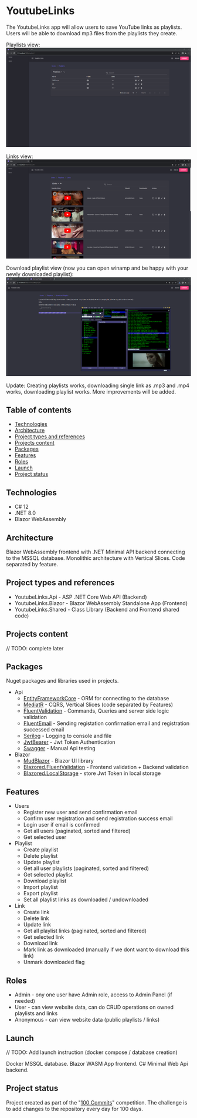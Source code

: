 # YoutubeLinks
The YoutubeLinks app will allow users to save YouTube links as playlists. Users will be able to download mp3 files from the playlists they create.

Playlists view:
![Playlists image](./images/UI_playlist.png)

Links view:
![Links image](./images/UI_links.png)

Download playlist view (now you can open winamp and be happy with your newly downloaded playlist):
![Download playlists image](./images/UI_playlist_download.png)

Update: Creating playlists works, downloading single link as .mp3 and .mp4 works, downloading playlist works. More improvements will be added.

## Table of contents
* [Technologies](#technologies)
* [Architecture](#architecture)
* [Project types and references](#project-types-and-references)
* [Projects content](#projects-content)
* [Packages](#packages)
* [Features](#features)
* [Roles](#roles)
* [Launch](#launch)
* [Project status](#project-status)

## Technologies
- C# 12
- .NET 8.0
- Blazor WebAssembly

## Architecture
Blazor WebAssembly frontend with .NET Minimal API backend connecting to the MSSQL database. Monolithic architecture with Vertical Slices. Code separated by feature.

## Project types and references
- YoutubeLinks.Api - ASP .NET Core Web API (Backend)
- YoutubeLinks.Blazor - Blazor WebAssembly Standalone App (Frontend)
- YoutubeLinks.Shared - Class Library (Backend and Frontend shared code)

## Projects content
// TODO: complete later

## Packages
Nuget packages and libraries used in projects.

- Api
    - [EntityFrameworkCore](https://www.nuget.org/packages/Microsoft.EntityFrameworkCore.SqlServer) - ORM for connecting to the database
    - [MediatR](https://www.nuget.org/packages/MediatR/) - CQRS, Vertical Slices (code separated by Features)
    - [FluentValidation](https://www.nuget.org/packages/FluentValidation) - Commands, Queries and server side logic validation
    - [FluentEmail](https://www.nuget.org/packages/FluentEmail.Razor) - Sending registation confirmation email and registration successed email 
    - [Serilog](https://www.nuget.org/packages/Serilog/3.1.2-dev-02097) - Logging to console and file
    - [JwtBearer](https://www.nuget.org/packages/Microsoft.AspNetCore.Authentication.JwtBearer) - Jwt Token Authentication
    - [Swagger](https://www.nuget.org/packages/Swashbuckle.AspNetCore) - Manual Api testing
- Blazor
    - [MudBlazor](https://www.nuget.org/packages/MudBlazor) - Blazor UI library
    - [Blazored.FluentValidation](https://www.nuget.org/packages/Blazored.FluentValidation) - Frontend validation + Backend validation
    - [Blazored.LocalStorage](https://www.nuget.org/packages/Blazored.LocalStorage) - store Jwt Token in local storage
    
## Features
- Users
    - Register new user and send confirmation email
    - Confirm user registration and send registration success email
    - Login user if email is confirmed
    - Get all users (paginated, sorted and filtered)
    - Get selected user
- Playlist
    - Create playlist
    - Delete playlist
    - Update playlist
    - Get all user playlists (paginated, sorted and filtered)
    - Get selected playlist
    - Download playlist
    - Import playlist
    - Export playlist
    - Set all playlist links as downloaded / undownloaded
- Link
    - Create link
    - Delete link
    - Update link
    - Get all playlist links (paginated, sorted and filtered)
    - Get selected link
    - Download link
    - Mark link as downloaded (manually if we dont want to download this link)
    - Unmark downloaded flag

## Roles
- Admin - ony one user have Admin role, access to Admin Panel (if needed)
- User - can view website data, can do CRUD operations on owned playlists and links
- Anonymous - can view website data (public playlists / links)

## Launch
// TODO: Add launch instruction (docker compose / database creation)

Docker MSSQL database.
Blazor WASM App frontend.
C# Minimal Web Api backend.

## Project status
Project created as part of the "[100 Commits](https://100commitow.pl)" competition. The challenge is to add changes to the repository every day for 100 days.